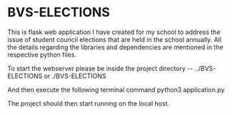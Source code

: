# BVS-ELECTIONS

This is flask web application I have created for my school to address the issue of student council elections that are held in the school annually.
All the details regarding the libraries and dependencies are mentioned in the respective python files.

To start the webserver please be inside the project directory
-- ../BVS-ELECTIONS or ./BVS-ELECTIONS

And then execute the following terminal command
python3 application.py

The project should then start running on the local host.
